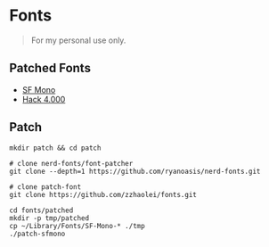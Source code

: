 # Fonts
> For my personal use only.  

## Patched Fonts
- [SF Mono](./patched/SFMono/)
- [Hack 4.000](./patched/Hack/)

## Patch

```shell
mkdir patch && cd patch

# clone nerd-fonts/font-patcher
git clone --depth=1 https://github.com/ryanoasis/nerd-fonts.git

# clone patch-font
git clone https://github.com/zzhaolei/fonts.git

cd fonts/patched
mkdir -p tmp/patched
cp ~/Library/Fonts/SF-Mono-* ./tmp
./patch-sfmono
```
